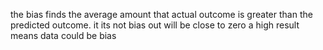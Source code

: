 the bias finds the average amount that actual outcome is greater than the predicted outcome.
it its not bias out will be close to zero a high result means data could be bias
